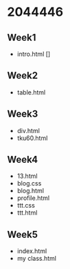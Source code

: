 # 2044446
## Week1
* intro.html
[]
## Week2
* table.html

## Week3
* div.html
* tku60.html

## Week4
* 13.html
* blog.css
* blog.html
*  profile.html
* ttt.css
* ttt.html

## Week5
* index.html
* my class.html




<!--stackedit_data:
eyJoaXN0b3J5IjpbMTU2MTUwMDEwNF19
-->